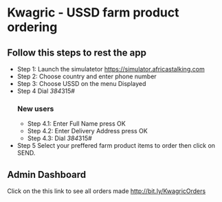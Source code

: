 # Kwagric - USSD farm product ordering

## Follow this steps to rest the app

- Step 1: Launch the simulatetor https://simulator.africastalking.com
- Step 2: Choose country and enter phone number
- Step 3: Choose USSD on the menu Displayed
- Step 4 Dial *384*315# 
    ### New users
    - Step 4.1: Enter Full Name press OK
    - Step 4.2: Enter Delivery Address press OK
    - Step 4.3:  Dial *384*315#
- Step 5 Select your preffered farm product items to order then  click on SEND.

## Admin Dashboard
 Click on the this link to see all orders made http://bit.ly/KwagricOrders
